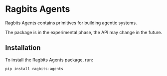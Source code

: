 # Ragbits Agents

Ragbits Agents contains primitives for building agentic systems.

The package is in the experimental phase, the API may change in the future.

## Installation

To install the Ragbits Agents package, run:

```sh
pip install ragbits-agents
```

<!--
TODO: Add a minimalistic example inspired by the Quickstart chapter on Ragbits Evaluate once it is ready.
-->

<!--
TODO:
* Add link to the Quickstart chapter on Ragbits Evaluate once it is ready.
* Add link to API Reference once classes from the Evaluate package are added to the API Reference.
-->
